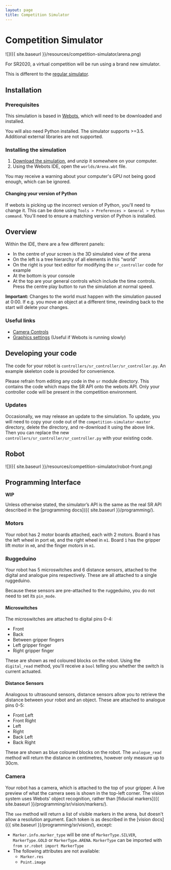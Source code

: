 ```yaml
---
layout: page
title: Competition Simulator
---
```


Competition Simulator
============

![]({{ site.baseurl }}/resources/competition-simulator/arena.png)

For SR2020, a virtual competition will be run using a brand new simulator.

<div class="info">
  This is different to the <a href="/docs/programming/simulator/">regular simulator</a>.
</div>

## Installation

### Prerequisites

This simulation is based in [Webots](https://cyberbotics.com/#download), which will need to be downloaded and installed.

You will also need Python installed. The simulator supports >=3.5. Additional external libraries are not supported.

### Installing the simulation

1. [Download the simulation](), and unzip it somewhere on your computer.
2. Using the Webots IDE, open the `worlds/Arena.wbt` file.

You may receive a warning about your computer's GPU not being good enough, which can be ignored.

#### Changing your version of Python

If webots is picking up the incorrect version of Python, you'll need to change it. This can be done using `Tools > Preferences > General > Python command`. You'll need to ensure a matching version of Python is installed.

## Overview

Within the IDE, there are a few different panels:

- In the centre of your screen is the 3D simulated view of the arena
- On the left is a tree hierarchy of all elements in this "world"
- On the right is your text editor for modifying the `sr_controller` code for example
- At the bottom is your console
- At the top are your general controls which include the time controls. Press the centre play button to run the simulation at normal speed.

**Important:** Changes to the world must happen with the simulation paused at 0:00. If e.g. you move an object at a different time, rewinding back to the start will delete your changes.

### Useful links

- [Camera Controls](https://www.cyberbotics.com/doc/guide/the-3d-window#navigation-in-the-scene)
- [Graphics settings](https://www.cyberbotics.com/doc/guide/preferences#opengl) (Useful if Webots is running slowly)

## Developing your code

The code for your robot is `controllers/sr_controller/sr_controller.py`. An example skeleton code is provided for convenience.

<div class="warning">
  Please refrain from editing any code in the <code>sr</code> module directory. This contains the code which maps the SR API onto the webots API.
  Only your controller code will be present in the competition environment.
</div>

### Updates

Occasionally, we may release an update to the simulation. To update, you will need to copy your code out of the `competition-simulator-master` directory, delete the directory, and re-download it using the above link. Then you can replace the new `controllers/sr_controller/sr_controller.py` with your existing code.

## Robot

![]({{ site.baseurl }}/resources/competition-simulator/robot-front.png)

## Programming Interface

**WIP**

Unless otherwise stated, the simulator’s API is the same as the real SR API described in the [programming docs]({{ site.baseurl }}/programming/).

### Motors

Your robot has 2 motor boards attached, each with 2 motors. Board `0` has the left wheel in port `m0`, and the right wheel in `m1`. Board `1` has the gripper lift motor in `m0`, and the finger motors in `m1`.

### Ruggeduino

Your robot has 5 microswitches and 6 distance sensors, attached to the digital and analogue pins respectively. These are all attached to a single ruggeduino.

Because these sensors are pre-attached to the ruggeduino, you do not need to set its `pin_mode`.

#### Microswitches

The microswitches are attached to digital pins 0-4:

- Front
- Back
- Between gripper fingers
- Left gripper finger
- Right gripper finger

These are shown as red coloured blocks on the robot. Using the `digital_read`  method, you'll receive a `bool` telling you whether the switch is current actuated.

#### Distance Sensors

Analogous to ultrasound sensors, distance sensors allow you to retrieve the distance between your robot and an object. These are attached to analogue pins 0-5:

- Front Left
- Front Right
- Left
- Right
- Back Left
- Back Right

These are shown as blue coloured blocks on the robot. The `analogue_read` method will return the distance in centimetres, however only measure up to 30cm.

### Camera

Your robot has a camera, which is attached to the top of your gripper. A live preview of what the camera sees is shown in the top-left corner. The vision system uses Webots' object recognition, rather than [fiducial markers]({{ site.baseurl }}/programming/sr/vision/markers/).

The `see` method will return a list of visible markers in the arena, but doesn't allow a resolution argument. Each token is as described in the [vision docs]({{ site.baseurl }}/programming/sr/vision/), except:

- `Marker.info.marker_type` will be one of `MarkerType.SILVER`, `MarkerType.GOLD` or `MarkerType.ARENA`. `MarkerType` can be imported with `from sr.robot import MarkerType`
- The following attributes are not available:
  - `Marker.res`
  - `Point.image`
